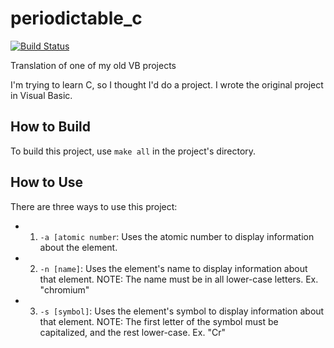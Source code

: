 # periodictable_c

[![Build Status](https://travis-ci.org/LEGOAnimal22/periodictable_c.svg?branch=master)](https://travis-ci.org/LEGOAnimal22/periodictable_c)

Translation of one of my old VB projects

I'm trying to learn C, so I thought I'd do a project. I wrote the original project in Visual Basic.

## How to Build

To build this project, use `make all` in the project's directory.

## How to Use

There are three ways to use this project:

+ 1. `-a [atomic number`: Uses the atomic number to display information about the element.
+ 2. `-n [name]`: Uses the element's name to display information about that element. NOTE: The name must be in all lower-case letters. Ex. "chromium"
+ 3. `-s [symbol]`: Uses the element's symbol to display information about that element. NOTE: The first letter  of the symbol must be capitalized, and the rest lower-case. Ex. "Cr"
